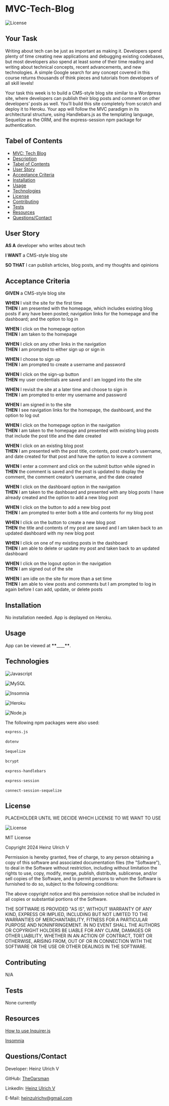 # MVC-Tech-Blog

![License](https://img.shields.io/badge/License-MIT-yellow.svg)

## Your Task

Writing about tech can be just as important as making it. Developers spend plenty of time creating new applications and debugging existing codebases, but most developers also spend at least some of their time reading and writing about technical concepts, recent advancements, and new technologies. A simple Google search for any concept covered in this course returns thousands of think pieces and tutorials from developers of all skill levels!

Your task this week is to build a CMS-style blog site similar to a Wordpress site, where developers can publish their blog posts and comment on other developers’ posts as well. You’ll build this site completely from scratch and deploy it to Heroku. Your app will follow the MVC paradigm in its architectural structure, using Handlebars.js as the templating language, Sequelize as the ORM, and the express-session npm package for authentication.

## Tabel of Contents

- [MVC: Tech Blog](#mvc-tech-blog)<br>
- [Description](#description)<br>
- [Tabel of Contents](#tabel-of-contents)<br>
- [User Story](#user-story)<br>
- [Acceptance Criteria](#acceptance-criteria)<br>
- [Installation](#instllation)<br>
- [Usage](#usage)<br>
- [Technologies](Technologies)
- [License](#license)<br>
- [Contributing](#contributing)<br>
- [Tests](#tests)<br>
- [Resources](#resources)<br>
- [Questions/Contact](#questionscontact)

## User Story

**AS A** developer who writes about tech <br>

**I WANT** a CMS-style blog site <br>

**SO THAT** I can publish articles, blog posts, and my thoughts and opinions

## Acceptance Criteria

**GIVEN** a CMS-style blog site

**WHEN** I visit the site for the first time <br>
**THEN** I am presented with the homepage, which includes existing blog posts if any have been posted; navigation links for the homepage and the dashboard; and the option to log in

**WHEN** I click on the homepage option <br>
**THEN** I am taken to the homepage

**WHEN** I click on any other links in the navigation <br>
**THEN** I am prompted to either sign up or sign in

**WHEN** I choose to sign up <br>
**THEN** I am prompted to create a username and password

**WHEN** I click on the sign-up button <br>
**THEN** my user credentials are saved and I am logged into the site

**WHEN** I revisit the site at a later time and choose to sign in <br>
**THEN** I am prompted to enter my username and password

**WHEN** I am signed in to the site <br>
**THEN** I see navigation links for the homepage, the dashboard, and the option to log out

**WHEN** I click on the homepage option in the navigation <br>
**THEN** I am taken to the homepage and presented with existing blog posts that include the post title and the date created

**WHEN** I click on an existing blog post <br>
**THEN** I am presented with the post title, contents, post creator’s username, and date created for that post and have the option to leave a comment

**WHEN** I enter a comment and click on the submit button while signed in <br>
**THEN** the comment is saved and the post is updated to display the comment, the comment creator’s username, and the date created

**WHEN** I click on the dashboard option in the navigation <br>
**THEN** I am taken to the dashboard and presented with any blog posts I have already created and the option to add a new blog post

**WHEN** I click on the button to add a new blog post <br>
**THEN** I am prompted to enter both a title and contents for my blog post

**WHEN** I click on the button to create a new blog post <br>
**THEN** the title and contents of my post are saved and I am taken back to an updated dashboard with my new blog post

**WHEN** I click on one of my existing posts in the dashboard <br>
**THEN** I am able to delete or update my post and taken back to an updated dashboard

**WHEN** I click on the logout option in the navigation <br>
**THEN** I am signed out of the site

**WHEN** I am idle on the site for more than a set time <br>
**THEN** I am able to view posts and comments but I am prompted to log in again before I can add, update, or delete posts

## Installation

No installation needed. App is deplayed on Heroku.

## Usage

App can be viewed at **\*\***\_\_\_\_**\*\***.

## Technologies

![Javascript](https://img.shields.io/badge/-JavaScript-f7df1e?style=for-the-badge&logo=javascript&logoColor=black)

![MySQL](https://img.shields.io/badge/-MySql-4479a1?style=for-the-badge&logo=mysql&logoColor=white)

![Insomnia](https://img.shields.io/badge/-Insomnia-5849BE?style=for-the-badge&logo=insomnia&logoColor=white)

![Heroku](https://img.shields.io/badge/-Heroku-430098?style=for-the-badge&logo=heroku&logoColor=white)

![Node.js](https://img.shields.io/badge/-Node.js-339933?style=for-the-badge&logo=node.js&logoColor=white)

The following npm packages were also used:

`express.js`<br><br>
`dotenv`<br><br>
`Sequelize`<br><br>
`bcrypt`<br><br>
`express-handlebars`<br><br>
`express-session`<br><br>
`connect-session-sequelize`

## License

PLACEHOLDER UNTIL WE DECIDE WHICH LICENSE TO WE WANT TO USE

![License](https://img.shields.io/badge/License-MIT-yellow.svg)

MIT License

Copyright 2024 Heinz Ulrich V

Permission is hereby granted, free of charge, to any person obtaining a copy
of this software and associated documentation files (the "Software"), to deal
in the Software without restriction, including without limitation the rights
to use, copy, modify, merge, publish, distribute, sublicense, and/or sell
copies of the Software, and to permit persons to whom the Software is
furnished to do so, subject to the following conditions:

The above copyright notice and this permission notice shall be included in all
copies or substantial portions of the Software.

THE SOFTWARE IS PROVIDED "AS IS", WITHOUT WARRANTY OF ANY KIND, EXPRESS OR
IMPLIED, INCLUDING BUT NOT LIMITED TO THE WARRANTIES OF MERCHANTABILITY,
FITNESS FOR A PARTICULAR PURPOSE AND NONINFRINGEMENT. IN NO EVENT SHALL THE
AUTHORS OR COPYRIGHT HOLDERS BE LIABLE FOR ANY CLAIM, DAMAGES OR OTHER
LIABILITY, WHETHER IN AN ACTION OF CONTRACT, TORT OR OTHERWISE, ARISING FROM,
OUT OF OR IN CONNECTION WITH THE SOFTWARE OR THE USE OR OTHER DEALINGS IN THE
SOFTWARE.

## Contributing

N/A

## Tests

None currently

## Resources

[How to use Inquirer.js](https://javascript.plainenglish.io/how-to-inquirer-js-c10a4e05ef1f)

[Insomnia](https://insomnia.rest/)

## Questions/Contact

Developer: Heinz Ulrich V

GitHub: [TheOarsman](https://www.github.com/TheOarsman)

LinkedIn: [Heinz Ulrich V](https://www.linkedin.com/in/heinz-ulrich-v-3a3486a0/)

E-Mail: <heinzulrichv@gmail.com>
